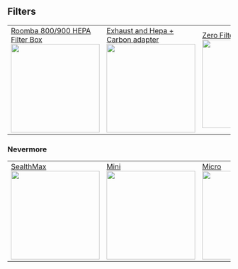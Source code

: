 ## Filters

<table>
  <tr>
    <td><a href="https://www.printables.com/fr/model/551032-voron-24-roomba-800900-hepa-filter-box">Roomba 800/900 HEPA Filter Box</br>
      <img src="https://media.printables.com/media/prints/551032/images/4425915_77a45bcf-4edc-47f9-9f50-3d6053968ec3/thumbs/inside/1280x960/jpg/1.webp" style="width:200px;"/></a></br></td>
    <td><a href="https://www.printables.com/fr/model/582998-voron-24-exhaust-and-hepa-carbon-adapter">Exhaust and Hepa + Carbon adapter</br>
      <img src="https://media.printables.com/media/prints/582998/images/4652693_93fd0459-5c0c-452e-a34b-05567273f489/thumbs/inside/1280x960/jpg/20230914_203520.webp" style="width:200px;"/></a></br></td>
  <td><a href="https://github.com/zruncho3d/zerofilter">Zero Filter</br>
      <img src="https://github.com/zruncho3d/zerofilter/raw/main/Images/iso_black_4.png" style="width:200px;"/></a></br></td>
  </tr>
</table>

### Nevermore
<table>
  <tr>
    <td><a href="https://github.com/nevermore3d/StealthMax">SealthMax</br>
      <img src="https://github.com/nevermore3d/StealthMax/raw/main/StealthMax.png" style="width:200px;"/></a></br></td>
    <td><a href="https://github.com/nevermore3d/Nevermore_Mini">Mini</br>
      <img src="https://github.com/nevermore3d/Nevermore_Mini/raw/master/Nevermore_Mini_Electronics_Beta.png" style="width:200px;"/></a></br></td>
    <td><a href="https://github.com/nevermore3d/Nevermore_Micro">Micro</br>
      <img src="https://github.com/nevermore3d/Nevermore_Micro/raw/master/images/nevermore-micro-duo.jpg" style="width:200px;"/></a></br></td>
  </tr>
</table>
